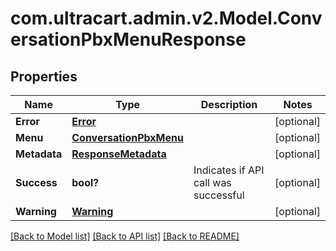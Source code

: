 # com.ultracart.admin.v2.Model.ConversationPbxMenuResponse
## Properties

Name | Type | Description | Notes
------------ | ------------- | ------------- | -------------
**Error** | [**Error**](Error.md) |  | [optional] 
**Menu** | [**ConversationPbxMenu**](ConversationPbxMenu.md) |  | [optional] 
**Metadata** | [**ResponseMetadata**](ResponseMetadata.md) |  | [optional] 
**Success** | **bool?** | Indicates if API call was successful | [optional] 
**Warning** | [**Warning**](Warning.md) |  | [optional] 


[[Back to Model list]](../README.md#documentation-for-models) [[Back to API list]](../README.md#documentation-for-api-endpoints) [[Back to README]](../README.md)

